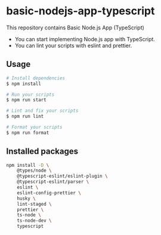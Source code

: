 # basic-nodejs-app-typescript

This repository contains Basic Node.js App (TypeScript)

- You can start implementing Node.js app with TypeScript.
- You can lint your scripts with eslint and prettier.

## Usage

```bash
# Install dependencies
$ npm install

# Run your scripts
$ npm run start

# Lint and fix your scripts
$ npm run lint

# Format your scripts
$ npm run format
```

## Installed packages

```bash
npm install -D \
	@types/node \
	@typescript-eslint/eslint-plugin \
	@typescript-eslint/parser \
	eslint \
	eslint-config-prettier \
	husky \
	lint-staged \
	prettier \
	ts-node \
	ts-node-dev \
	typescript
```
